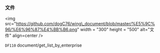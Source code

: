 ### 文件

&lt;img src="https://github.com/dogC76/wing\_document/blob/master/%E5%9C%96/%E6%96%87%E4%BB%B6.png" width = "300" height = "500" alt="文件" align=center /&gt;  



`DF110` document/get\_list\_by\_enterprise

